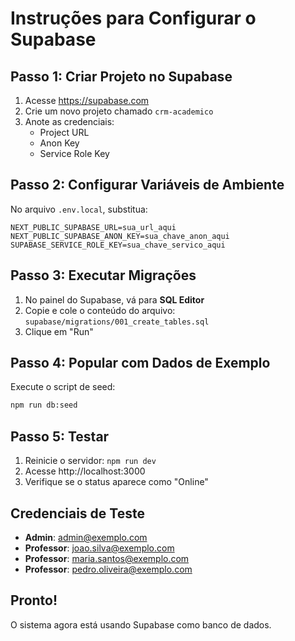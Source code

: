 # Instruções para Configurar o Supabase

## Passo 1: Criar Projeto no Supabase

1. Acesse https://supabase.com
2. Crie um novo projeto chamado `crm-academico`
3. Anote as credenciais:
   - Project URL
   - Anon Key
   - Service Role Key

## Passo 2: Configurar Variáveis de Ambiente

No arquivo `.env.local`, substitua:

```env
NEXT_PUBLIC_SUPABASE_URL=sua_url_aqui
NEXT_PUBLIC_SUPABASE_ANON_KEY=sua_chave_anon_aqui
SUPABASE_SERVICE_ROLE_KEY=sua_chave_servico_aqui
```

## Passo 3: Executar Migrações

1. No painel do Supabase, vá para **SQL Editor**
2. Copie e cole o conteúdo do arquivo: `supabase/migrations/001_create_tables.sql`
3. Clique em "Run"

## Passo 4: Popular com Dados de Exemplo

Execute o script de seed:

```bash
npm run db:seed
```

## Passo 5: Testar

1. Reinicie o servidor: `npm run dev`
2. Acesse http://localhost:3000
3. Verifique se o status aparece como "Online"

## Credenciais de Teste

- **Admin**: admin@exemplo.com
- **Professor**: joao.silva@exemplo.com
- **Professor**: maria.santos@exemplo.com
- **Professor**: pedro.oliveira@exemplo.com

## Pronto!

O sistema agora está usando Supabase como banco de dados.